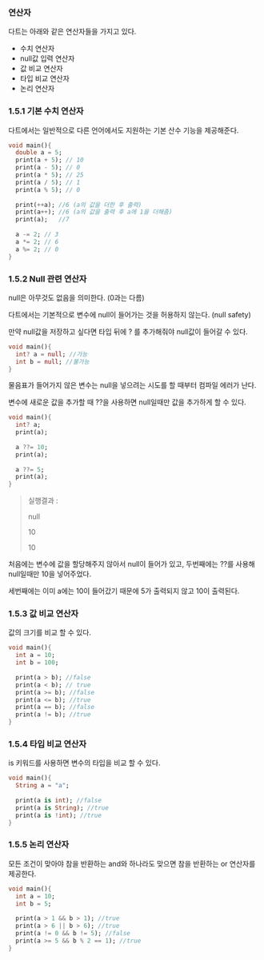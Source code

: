 ### 연산자

다트는 아래와 같은 연산자들을 가지고 있다.

- 수치 연산자
- null값 입력 연산자
- 값 비교 연산자
- 타입 비교 연산자
- 논리 연산자



### 1.5.1 기본 수치 연산자

다트에서는 일반적으로 다른 언어에서도 지원하는 기본 산수 기능을 제공해준다.

~~~dart
void main(){
  double a = 5;
  print(a + 5); // 10
  print(a - 5); // 0
  print(a * 5); // 25
  print(a / 5); // 1
  print(a % 5); // 0
  
  print(++a); //6 (a의 값을 더한 후 출력)
  print(a++); //6 (a의 값을 출력 후 a에 1을 더해줌)
  print(a);   //7
  
  a -= 2; // 3
  a *= 2; // 6
  a %= 2; // 0
}
~~~



### 1.5.2 Null 관련 연산자

null은 아무것도 없음을 의미한다. (0과는 다름)

다트에서는 기본적으로 변수에 null이 들어가는 것을 허용하지 않는다. (null safety)

만약 null값을 저장하고 싶다면 타입 뒤에 ? 를 추가해줘야 null값이 들어갈 수 있다.

~~~dart
void main(){
  int? a = null; //가능
  int b = null; //불가능
}
~~~

물음표가 들어가지 않은 변수는 null을 넣으려는 시도를 할 때부터 컴파일 에러가 난다.



변수에 새로운 값을 추가할 때 ??을 사용하면 null일때만 값을 추가하게 할 수 있다.

~~~dart
void main(){
  int? a;
  print(a);
  
  a ??= 10;
  print(a);
  
  a ??= 5;
  print(a);
}
~~~

> 실행결과 :
>
> null
>
> 10
>
> 10

처음에는 변수에 값을 할당해주지 않아서 null이 들어가 있고, 두번째에는 ??를 사용해 null일때만 10을 넣어주었다.

세번째에는 이미 a에는 10이 들어갔기 때문에 5가 출력되지 않고 10이 출력된다.



### 1.5.3 값 비교 연산자

값의 크기를 비교 할 수 있다.

~~~dart
void main(){
  int a = 10;
  int b = 100;
  
  print(a > b); //false
  print(a < b); // true
  print(a >= b); //false
  print(a <= b); //true
  print(a == b); //false
  print(a != b); //true
}
~~~



### 1.5.4 타입 비교 연산자

is 키워드를 사용하면 변수의 타입을 비교 할 수 있다.

~~~dart
void main(){
  String a = "a";
  
  print(a is int); //false
  print(a is String); //true
  print(a is !int); //true
}
~~~



### 1.5.5 논리 연산자

모든 조건이 맞아야 참을 반환하는 and와 하나라도 맞으면 참을 반환하는 or 연산자를 제공한다.

~~~dart
void main(){
  int a = 10;
  int b = 5;
  
  print(a > 1 && b > 1); //true
  print(a > 6 || b > 6); //true
  print(a != 0 && b != 5); //false
  print(a >= 5 && b % 2 == 1); //true
}
~~~